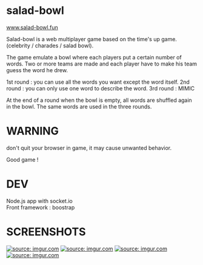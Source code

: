 # salad-bowl

www.salad-bowl.fun

Salad-bowl is a web multiplayer game based on the time's up game. (celebrity / charades / salad bowl).

The game emulate a bowl where each players put a certain number of words. Two or more teams are made and each player have to make his team guess the word he drew.

1st round : you can use all the words you want except the word itself.
2nd round : you can only use one word to describe the word.
3rd round : MIMIC

At the end of a round when the bowl is empty, all words are shuffled again in the bowl. The same words are used in the three rounds.

# WARNING
don't quit your browser in game, it may cause unwanted behavior.

Good game !

# DEV
Node.js app with socket.io<br/>
Front framework : boostrap

# SCREENSHOTS

<a href="https://imgur.com/Wxu7EdS"><img src="https://i.imgur.com/Wxu7EdS.png" title="source: imgur.com" /></a>
<a href="https://imgur.com/hy7nNS3"><img src="https://i.imgur.com/hy7nNS3.png" title="source: imgur.com" /></a>
<a href="https://imgur.com/uM4pHHJ"><img src="https://i.imgur.com/uM4pHHJ.png" title="source: imgur.com" /></a>
<a href="https://imgur.com/cEpx5Q9"><img src="https://i.imgur.com/cEpx5Q9.png" title="source: imgur.com" /></a>

